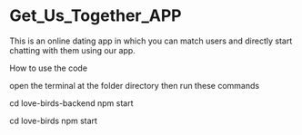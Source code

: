 # Get_Us_Together_APP
This is an online dating app in which you can match users and directly start chatting with them using our app.













How to use the code 

open the terminal at the folder directory 
then run these commands

cd love-birds-backend
npm start

cd love-birds
npm start

